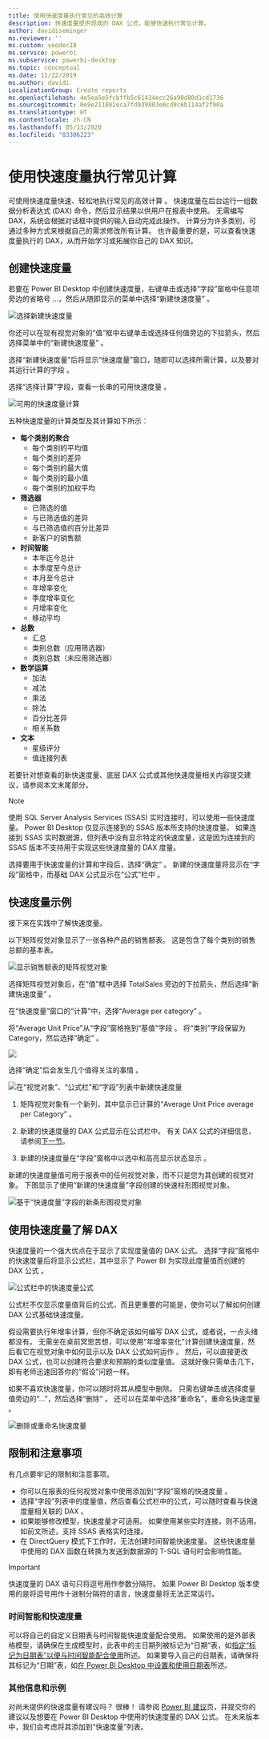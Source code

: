 ```yaml
---
title: 使用快速度量执行常见的高效计算
description: 快速度量提供现成的 DAX 公式，能够快速执行常见计算。
author: davidiseminger
ms.reviewer: ''
ms.custom: seodec18
ms.service: powerbi
ms.subservice: powerbi-desktop
ms.topic: conceptual
ms.date: 11/22/2019
ms.author: davidi
LocalizationGroup: Create reports
ms.openlocfilehash: 4e5ea5e5fcbffb5c61434ecc26a90d80d1cd1736
ms.sourcegitcommit: 0e9e211082eca7fd939803e0cd9c6b114af2f90a
ms.translationtype: HT
ms.contentlocale: zh-CN
ms.lasthandoff: 05/13/2020
ms.locfileid: "83306223"
---
```

# <a name="use-quick-measures-for-common-calculations"></a>使用快速度量执行常见计算
可使用快速度量快速、轻松地执行常见的高效计算  。 快速度量在后台运行一组数据分析表达式 (DAX) 命令，然后显示结果以供用户在报表中使用。 无需编写 DAX，系统会根据对话框中提供的输入自动完成此操作。 计算分为许多类别，可通过多种方式来根据自己的需求修改所有计算。 也许最重要的是，可以查看快速度量执行的 DAX，从而开始学习或拓展你自己的 DAX 知识。

## <a name="create-a-quick-measure"></a>创建快速度量

若要在 Power BI Desktop 中创建快速度量，右键单击或选择“字段”窗格中任意项旁边的省略号 ...，然后从随即显示的菜单中选择“新建快速度量”    。 

![选择新建快速度量](media/desktop-quick-measures/quick-measures_01.png)

你还可以在现有视觉对象的“值”框中右键单击或选择任何值旁边的下拉箭头，然后选择菜单中的“新建快速度量”   。 

选择“新建快速度量”后将显示“快速度量”窗口，随即可以选择所需计算，以及要对其运行计算的字段   。 

选择“选择计算”字段，查看一长串的可用快速度量  。 

![可用的快速度量计算](media/desktop-quick-measures/quick-measures_04.png)

五种快速度量的计算类型及其计算如下所示：

* **每个类别的聚合**
  * 每个类别的平均值
  * 每个类别的差异
  * 每个类别的最大值
  * 每个类别的最小值
  * 每个类别的加权平均
* **筛选器**
  * 已筛选的值
  * 与已筛选值的差异
  * 与已筛选值的百分比差异
  * 新客户的销售额
* **时间智能**
  * 本年迄今总计
  * 本季度至今总计
  * 本月至今总计
  * 年增率变化
  * 季度增率变化
  * 月增率变化
  * 移动平均
* **总数**
  * 汇总
  * 类别总数（应用筛选器）
  * 类别总数（未应用筛选器）
* **数学运算**
  * 加法
  * 减法
  * 乘法
  * 除法
  * 百分比差异
  * 相关系数
* **文本**
  * 星级评分
  * 值连接列表

若要针对想查看的新快速度量、底层 DAX 公式或其他快速度量相关内容提交建议，请参阅本文末尾部分。

> [!NOTE]
> 使用 SQL Server Analysis Services (SSAS) 实时连接时，可以使用一些快速度量。 Power BI Desktop 仅显示连接到的 SSAS 版本所支持的快速度量。 如果连接到 SSAS 实时数据源，但列表中没有显示特定的快速度量，这是因为连接到的 SSAS 版本不支持用于实现这些快速度量的 DAX 度量。

选择要用于快速度量的计算和字段后，选择“确定”  。 新建的快速度量将显示在“字段”窗格中，而基础 DAX 公式显示在“公式”栏中  。 

## <a name="quick-measure-example"></a>快速度量示例
接下来在实践中了解快速度量。

以下矩阵视觉对象显示了一张各种产品的销售额表。 这是包含了每个类别的销售总额的基本表。

![显示销售额表的矩阵视觉对象](media/desktop-quick-measures/quick-measures_05.png)

选择矩阵视觉对象后，在“值”框中选择 TotalSales 旁边的下拉箭头，然后选择“新建快速度量”    。 

在“快速度量”窗口的“计算”中，选择“Average per category”    。 

将“Average Unit Price”从“字段”窗格拖到“基值”字段    。 将“类别”字段保留为 Category，然后选择“确定”    。 

![](media/desktop-quick-measures/quick-measures_06.png)

选择“确定”后会发生几个值得关注的事情  。

![在“视觉对象”、“公式栏”和“字段”列表中新建快速度量](media/desktop-quick-measures/quick-measures_07.png)

1. 矩阵视觉对象有一个新列，其中显示已计算的“Average Unit Price average per Category”  。
   
2. 新建的快速度量的 DAX 公式显示在公式栏中。 有关 DAX 公式的详细信息，请参阅[下一节](#learn-dax-by-using-quick-measures)。
   
3. 新建的快速度量在“字段”窗格中以选中和高亮显示状态显示  。 

新建的快速度量值可用于报表中的任何视觉对象，而不只是您为其创建的视觉对象。 下图显示了使用“新建的快速度量”字段创建的快速柱形图视觉对象。

![基于“快速度量”字段的新条形图视觉对象](media/desktop-quick-measures/quick-measures_09.png)

## <a name="learn-dax-by-using-quick-measures"></a>使用快速度量了解 DAX
快速度量的一个强大优点在于显示了实现度量值的 DAX 公式。 选择“字段”窗格中的快速度量后将显示公式栏，其中显示了 Power BI 为实现此度量值而创建的 DAX 公式   。

![公式栏中的快速度量公式](media/desktop-quick-measures/quick-measures_10.png)

公式栏不仅显示度量值背后的公式，而且更重要的可能是，使你可以了解如何创建 DAX 公式基础快速度量。

假设需要执行年增率计算，但你不确定该如何编写 DAX 公式，或者说，一点头绪都没有。 无需坐在桌前冥思苦想，可以使用“年增率变化”计算创建快速度量，然后看它在视觉对象中如何显示以及 DAX 公式如何运作  。 然后，可以直接更改 DAX 公式，也可以创建符合要求和预期的类似度量值。 这就好像只需单击几下，即有老师迅速回答你的“假设”问题一样。 

如果不喜欢快速度量，你可以随时将其从模型中删除。 只需右键单击或选择度量值旁边的“...”，然后选择“删除”   。 还可以在菜单中选择“重命名”，重命名快速度量  。 

![删除或重命名快速度量](media/desktop-quick-measures/quick-measures_11.png)

## <a name="limitations-and-considerations"></a>限制和注意事项
有几点要牢记的限制和注意事项。

- 你可以在报表的任何视觉对象中使用添加到“字段”窗格的快速度量  。
- 选择“字段”列表中的度量值，然后查看公式栏中的公式，可以随时查看与快速度量相关联的 DAX  。
- 如果能够修改模型，快速度量才可适用。 如果使用某些实时连接，则不适用。 如前文所述，支持 SSAS 表格实时连接。
- 在 DirectQuery 模式下工作时，无法创建时间智能快速度量。 这些快速度量中使用的 DAX 函数在转换为发送到数据源的 T-SQL 语句时会影响性能。

> [!IMPORTANT]
> 快速度量的 DAX 语句只将逗号用作参数分隔符。 如果 Power BI Desktop 版本使用的是将逗号用作十进制分隔符的语言，快速度量将无法正常运行。

### <a name="time-intelligence-and-quick-measures"></a>时间智能和快速度量
可以将自己的自定义日期表与时间智能快速度量配合使用。 如果使用的是外部表格模型，请确保在生成模型时，此表中的主日期列被标记为“日期”表，如[指定“标记为日期表”以便与时间智能配合使用](https://docs.microsoft.com/sql/analysis-services/tabular-models/specify-mark-as-date-table-for-use-with-time-intelligence-ssas-tabular)所述。 如果要导入自己的日期表，请确保将其标记为“日期”表，如[在 Power BI Desktop 中设置和使用日期表](desktop-date-tables.md)所述。

### <a name="additional-information-and-examples"></a>其他信息和示例
对尚未提供的快速度量有建议吗？ 很棒！ 请参阅 [Power BI 建议](https://go.microsoft.com/fwlink/?linkid=842906)页，并提交你的建议以及想要在 Power BI Desktop 中使用的快速度量的 DAX 公式。 在未来版本中，我们会考虑将其添加到“快速度量”列表。

